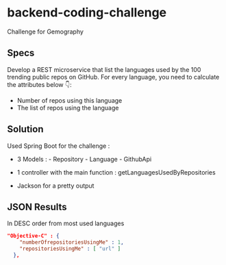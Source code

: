 # backend-coding-challenge
Challenge for Gemography

## Specs
Develop a REST microservice that list the languages used by the 100 trending public repos on GitHub.
For every language, you need to calculate the attributes below 👇:
* Number of repos using this language
* The list of repos using the language

## Solution

Used Spring Boot for the challenge : 
* 3 Models : - Repository
           - Language
           - GithubApi
* 1 controller with the main function : getLanguagesUsedByRepositories

* Jackson for a pretty output

## JSON Results
In DESC order from most used languages
```json
"Objective-C" : {
    "numberOfrepositoriesUsingMe" : 1,
    "repositoriesUsingMe" : [ "url" ]
  },
```
